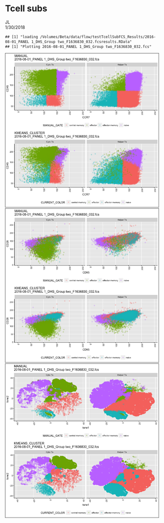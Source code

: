 # Tcell subs
JL  
1/30/2018  


```
## [1] "loading /Volumes/Beta/data/flow/testTcellSubFCS_Results/2016-08-01_PANEL 1_DHS_Group two_F1636830_032.fcsresults.RData"
## [1] "Plotting 2016-08-01_PANEL 1_DHS_Group two_F1636830_032.fcs"
```

![](TestKmeans_combo_NoCD95_v4_files/figure-html/func-1.png)<!-- -->![](TestKmeans_combo_NoCD95_v4_files/figure-html/func-2.png)<!-- -->![](TestKmeans_combo_NoCD95_v4_files/figure-html/func-3.png)<!-- -->
